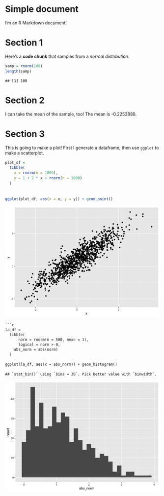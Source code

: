 Simple document
================

I’m an R Markdown document!

# Section 1

Here’s a **code chunk** that samples from a *normal distribution*:

``` r
samp = rnorm(100)
length(samp)
```

    ## [1] 100

# Section 2

I can take the mean of the sample, too! The mean is -0.2253889.

# Section 3

This is going to make a plot! First I generate a dataframe, then use
`ggplot` to make a scatterplot.

``` r
plot_df =
  tibble(
    x = rnorm(n = 1000),
    y = 1 + 2 * x + rnorm(n = 1000)
  )


ggplot(plot_df, aes(x = x, y = y)) + geom_point()
```

![](template_files/figure-gfm/chunk_scatterplot-1.png)<!-- -->



    ```r
    la_df = 
      tibble(
          norm = rnorm(n = 500, mean = 1),
          logical = norm > 0,
        abs_norm = abs(norm)
      )

    ggplot(la_df, aes(x = abs_norm)) + geom_histogram()

    ## `stat_bin()` using `bins = 30`. Pick better value with `binwidth`.

![](template_files/figure-gfm/chunk_learning%20assessment-1.png)<!-- -->
